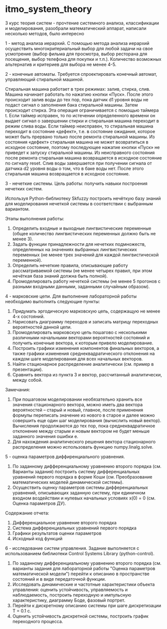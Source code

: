 # itmo_system_theory
3 курс теория систем - прочтение системного анализа, классификации и моделирования, разобрали математический аппарат, написали несколько методов, было интересно

1 - метод анализа иерархий.
С помощью метода анализа иерархий осуществить многокритериальный выбор для любой задачи на свое усмотрение (выбор фильма для просмотра, выбор ресторана для посещения, выбор телефона для покупки и т.п.).
Количество возможных альтернатив и критериев для выбора не менее 4-5.


2 - конечные автоматы.
Требуется спроектировать конечный автомат, управляющий стиральной машиной.

Стиральная машина работает в трех режимах: залив, стирка, слив. Машина начинает работать по нажатию кнопки «Пуск».
После этого происходит залив воды до тех пор, пока датчик d1 уровня воды не подаст сигнал о заполнения бака стиральной машины. Затем происходит стирка.
Эта операция ограничивается с помощью таймера t.
Если таймер исправен, то по истечении определенного времени он выдает сигнал о завершении стирки и стиральная машина переходит в режим слива воды. Если таймер неисправен, то стиральная машина переходит в состояние «дефект», т.е. в состояние ожидания, которое может быть прервано только после ремонта стиральной машины.
Из состояния «дефект» стиральная машина не может возвратиться в исходное состояние, поэтому последующее нажатие кнопки «Пуск» не приведет к запуску стиральной машины.
Из неисправного состояния после ремонта стиральная машина возвращается в исходное состояние по сигналу reset. Слив воды завершается при получении сигнала от датчика d2 уровня воды о том, что в баке воды нет. После этого стиральная машина возвращается в исходное состояние.


3 - нечеткие системы.
Цель работы: получить навыки построения нечетких систем.

Используя Python-библиотеку Skfuzzy построить нечёткую базу знаний для моделирования нечеткой системы в соответствии с выбранным вариантом.

Этапы выполнения работы:
1. Определить входные и выходные лингвистические переменные (общее
количество лингвистических переменных должно быть не менее 3).
2. Задать функции принадлежности для нечетких подмножеств, определенных на
значениях выбранных лингвистических переменных (не менее трех значений
для каждой лингвистической переменной).
3. Определить нечеткие правила, описывающие работу рассматриваемой системы (не менее четырех правил, при этом 
нечёткая база знаний должна быть полной).
4. Промоделировать работу нечеткой системы (не менее 5 прогонов с разными входными данными, заданными случайным образом).


4 - марковские цепи.
Для выполнение лабораторной работы необходимо выполнить следующие пункты:
1. Придумать эргодическую марковскую цепь, содержащую не менее 4-х состояний.
2. Нарисовать диаграмму переходов и записать матрицу переходных вероятностей данной цепи.
3. Промоделировать марковскую цепь пошагово с несколькими различными начальными
векторами вероятностей состояний и получить конечные вектора, к которым привело моделирование.
4. Построить графики изменения компонентов финальных векторов, а также графики изменения среднеквадратического отклонения на каждом шаге моделирования для всех начальных векторов.
5. Найти стационарное распределение аналитически (см. пример в презентации).
6. Сравнить вектора из пункта 3 и вектор, рассчитанный аналитически, между собой.

Замечания:
1. При пошаговом моделировании необязательно хранить все значения стационарного вектора, можно иметь два вектора вероятностей – старый и новый, главное, после применения формулы переписать значение из нового в старое и далее можно совершить еще один шаг моделирования (вычислить новый вектор). Вычисления продолжаются до тех пор, пока среднеквадратичное отклонение между старым и новым вектором не будет меньше заданного значения  ошибки e.
2. Для нахождения аналитического решения вектора стационарного распределения можно использовать функцию numpy.linalg.solve.


5 - оценка параметров диффиренциального уравнения.
1. По заданному дифференциальному уравнению второго порядка (см. Варианты задания) построить систему дифференциальных уравнений первого порядка в форме Коши (см. Преобразование математических моделей динамической системы).
2. Осуществить оценку параметров системы дифференциальных уравнений, описывающих заданную систему, при единичном входном воздействии  и нулевых начальных условиях x(0) = 0 (см. Оценка параметров ДУ).

Содержание отчета:
1. Дифференциальное уравнение второго порядка
2. Система дифференциальных уравнений первого порядка
3. Графики результатов оценки параметров
4. Исходный код функций


6 - исследование систем управления.
Задание выполняется с использованием библиотеки
Control Systems Library (python-control).

1. По заданному дифференциальному уравнению второго порядка (см. варианты задания для лабораторной работы "Оценка параметров математической модели") перейти к описанию в пространстве состояний и в виде передаточной функции.
2. Исследовать динамические и частотные характеристики объекта управления: оценить устойчивость, управляемость и наблюдаемость, построить переходную и импульсную характеристику, диаграмму Боде, фазовый портрет.
3. Перейти к дискретному описанию системы при шаге дискретизации T = 0.1 с.
4. Оценить устойчивость дискретной системы, построить график переходного процесса.
